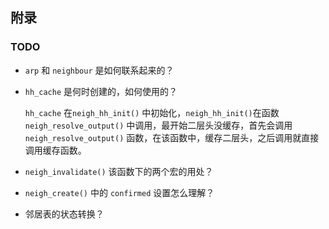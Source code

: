 





## 附录

### TODO

* `arp` 和 `neighbour` 是如何联系起来的？

* `hh_cache` 是何时创建的，如何使用的？

  `hh_cache` 在`neigh_hh_init()` 中初始化，`neigh_hh_init()`在函数 `neigh_resolve_output()` 中调用，最开始二层头没缓存，首先会调用`neigh_resolve_output()` 函数，在该函数中，缓存二层头，之后调用就直接调用缓存函数。

* `neigh_invalidate()` 该函数下的两个宏的用处？

* `neigh_create()` 中的 `confirmed` 设置怎么理解？

* 邻居表的状态转换？